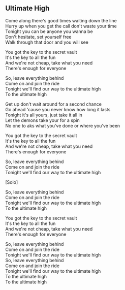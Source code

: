 ## Ultimate High

Come along there's good times waiting down the line  
Hurry up when you get the call don't waste your time  
Tonight you can be anyone you wanna be  
Don't hesitate, set yourself free  
Walk through that door and you will see  

You got the key to the secret vault  
It's the key to all the fun  
And we're not cheap, take what you need  
There's enough for everyone  

So, leave everything behind  
Come on and join the ride  
Tonight we'll find our way to the ultimate high  
To the ultimate high  

Get up don't wait around for a second chance  
Go ahead 'cause you never know how long it lasts  
Tonight it's all yours, just take it all in  
Let the demons take your for a spin  
No one to aks what you've done or where you've been  

You got the key to the secret vault  
It's the key to all the fun  
And we're not cheap, take what you need  
There's enough for everyone  

So, leave everything behind  
Come on and join the ride  
Tonight we'll find our way to the ultimate high  

[Solo]

So, leave everything behind  
Come on and join the ride  
Tonight we'll find our way to the ultimate high  
To the ultimate high  

You got the key to the secret vault  
It's the key to all the fun  
And we're not cheap, take what you need  
There's enough for everyone  

So, leave everything behind  
Come on and join the ride  
Tonight we'll find our way to the ultimate high  
So, leave everything behind  
Come on and join the ride  
Tonight we'll find our way to the ultimate high  
To the ultimate high  
To the ultimate high  
